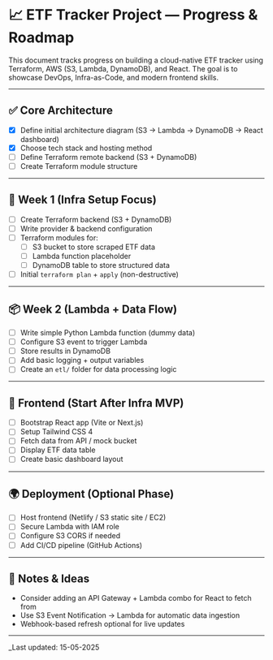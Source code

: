 # 📈 ETF Tracker Project — Progress & Roadmap

This document tracks progress on building a cloud-native ETF tracker using Terraform, AWS (S3, Lambda, DynamoDB), and React. The goal is to showcase DevOps, Infra-as-Code, and modern frontend skills.

---

## ✅ Core Architecture

- [x] Define initial architecture diagram (S3 → Lambda → DynamoDB → React dashboard)
- [x] Choose tech stack and hosting method
- [ ] Define Terraform remote backend (S3 + DynamoDB)
- [ ] Create Terraform module structure

---

## 🔧 Week 1 (Infra Setup Focus)

- [ ] Create Terraform backend (S3 + DynamoDB)
- [ ] Write provider & backend configuration
- [ ] Terraform modules for:
  - [ ] S3 bucket to store scraped ETF data
  - [ ] Lambda function placeholder
  - [ ] DynamoDB table to store structured data
- [ ] Initial `terraform plan` + `apply` (non-destructive)

---

## 📦 Week 2 (Lambda + Data Flow)

- [ ] Write simple Python Lambda function (dummy data)
- [ ] Configure S3 event to trigger Lambda
- [ ] Store results in DynamoDB
- [ ] Add basic logging + output variables
- [ ] Create an `etl/` folder for data processing logic

---

## 🎨 Frontend (Start After Infra MVP)

- [ ] Bootstrap React app (Vite or Next.js)
- [ ] Setup Tailwind CSS 4
- [ ] Fetch data from API / mock bucket
- [ ] Display ETF data table
- [ ] Create basic dashboard layout

---

## 🌍 Deployment (Optional Phase)

- [ ] Host frontend (Netlify / S3 static site / EC2)
- [ ] Secure Lambda with IAM role
- [ ] Configure S3 CORS if needed
- [ ] Add CI/CD pipeline (GitHub Actions)

---

## 📌 Notes & Ideas

- Consider adding an API Gateway + Lambda combo for React to fetch from
- Use S3 Event Notification → Lambda for automatic data ingestion
- Webhook-based refresh optional for live updates

---

_Last updated: 15-05-2025
